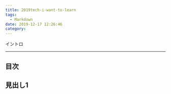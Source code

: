 ```yaml
---
title: 2019tech-i-want-to-learn
tags:
  - Markdown
date: 2019-12-17 12:26:46
category:
---
```


イントロ

<!-- more -->

---

## 目次

<!-- toc -->

## 見出し1
